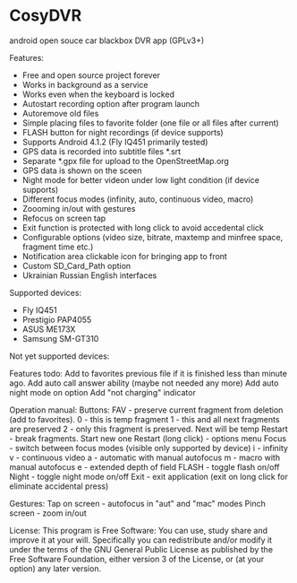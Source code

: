CosyDVR
=======

android open souce car blackbox DVR app (GPLv3+)

Features:
- Free and open source project forever
- Works in background as a service
- Works even when the keyboard is locked
- Autostart recording option after program launch
- Autoremove old files
- Simple placing files to favorite folder (one file or all files after current)
- FLASH button for night recordings (if device supports)
- Supports Android 4.1.2 (Fly IQ451 primarily tested)
- GPS data is recorded into subtitle files *.srt
- Separate *.gpx file for upload to the OpenStreetMap.org
- GPS data is shown on the sceen
- Night mode for better videon under low light condition (if device supports)
- Different focus modes (infinity, auto, continuous video, macro)
- Zoooming in/out  with gestures
- Refocus on screen tap
- Exit function is protected with long click to avoid accedental click
- Configurable options (video size, bitrate, maxtemp and minfree space, fragment time etc.)
- Notification area clickable icon for bringing app to front
- Custom SD_Card_Path option
- Ukrainian Russian English interfaces

Supported devices:
- Fly IQ451
- Prestigio PAP4055
- ASUS ME173X
- Samsung SM-GT310

Not yet supported devices:

Features todo:
Add to favorites previous file if it is finished less than minute ago.
Add auto call answer ability (maybe not needed any more)
Add auto night mode on option
Add "not charging" indicator

Operation manual:
Buttons:
FAV - preserve current fragment from deletion (add to favorites).
        0 - this is temp fragment
        1 - this and all next fragments are preserved
        2 - only this fragment is preserved. Next will be temp
Restart - break fragments. Start new one
Restart (long click) - options menu
Focus - switch between focus modes (visible only supported by device)
        i - infinity
        v - continuous video
        a - automatic with manual autofocus
        m - macro with manual autofocus
        e - extended depth of field
FLASH - toggle flash on/off
Night - toggle night mode on/off
Exit - exit application (exit on long click for eliminate accidental press)

Gestures:
Tap on screen - autofocus in "aut" and "mac" modes
Pinch screen - zoom in/out

License:
        This program is Free Software: You can use, study share and improve it at your will. 
        Specifically you can redistribute and/or modify it under the terms of the 
        GNU General Public License as published by the Free Software Foundation, 
        either version 3 of the License, or (at your option) any later version.
